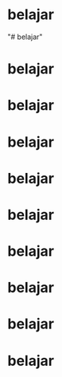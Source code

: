 # belajar
"# belajar" 
# belajar
# belajar
# belajar
# belajar
# belajar
# belajar
# belajar
# belajar
# belajar
